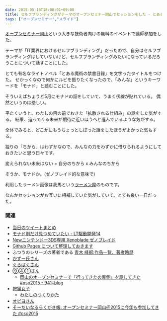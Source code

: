 ```yaml
---
date: 2015-05-16T18:00:01+09:00
title: セルフブランディングがテーマのオープンセミナー岡山でセッションをした - とあるふつうの命令書
tags: ["オープンセミナー","スライド"]
---
```


[オープンセミナー岡山](http://okayama.open-seminar.org/)という大きな技術者向けの無料のイベントで講師参加をした。

テーマが「IT業界におけるセルフブランディング」だったので、自分はセルフブランディングはしていないけど、セルフブランディングみたいになっているだろうことについて話すことにした。

<script async class="speakerdeck-embed" data-id="85b4524a99ad40f7896d09b1bf4d4ac1" data-ratio="1.33333333333333" src="//speakerdeck.com/assets/embed.js"></script>

とても有名なライトノベル「とある魔術の禁書目録」を文字ったタイトルをつけた。
せかっくなので何かにルビを振りたくなったので、「みんな」というキーワードを「モナド」と読むことにした。

そういえばちょうど5月にモナドの話をしていて、うまく伏線が貼れている。
偶然というのは恐しい。

平たくいうと、わたしの目の前でおきた「拡散される仕組み」の話をした気がする。
結果、迫ってくる未来が期待に近いほうへと進んでいるような気がする。

全体でみると、どこかにもうちょっとしぼった話をしたほうがよかった気もする。

独りの「ちから」はわずかなので、みんなの力をわずかに借りられるようにしておきたいと思う日々です。

変えられない未来はない = 自分のちから x みんなのちから

そうか、モナドか。(ゼノブレイド的な意味で)

利用したラーメン画像は我馬という[ラーメン屋](http://www.gaba-2000.com/)のものです。

なんかセッションがお互いに相補していた気がしていて、とても良い一日だった。

### 関連

* [当日のツイートまとめ](http://togetter.com/li/821858)
* [モナド則だけ見つめていたい - LT駆動開発14](http://blog.eiel.info/blog/2015/05/02/want-staring-monad-only-ltdd-14/)
* [Newニンテンドー3DS専用 Xenoblade ゼノブレイド](http://www.nintendo.co.jp/3ds/cafj/)
* [Github Pages について整理しておきます](http://blog.eiel.info/blog/2013/02/17/github-pages/)
* ふつうのシリーズの著者である [青木 峰郎:作品一覧、著者略歴](http://www.amazon.co.jp/%E9%9D%92%E6%9C%A8-%E5%B3%B0%E9%83%8E/e/B004LT6XC0/ref=dp_byline_cont_book_1)
* [かずー氏さん](https://twitter.com/kazoo04/)
* [ぐらばくさん](https://twitter.com/Grabacr07)
* [⑨④①さん](https://twitter.com/941)
  * [岡山のオープンセミナーで「行ってきたの裏側」を話してきた #oso2015 - 941::blog](http://blog.kushii.net/archives/1965162.html)
* [狩猟女子](http://hunter-girl.jp/)
  * [わたしのつくりかた](http://t.co/oZKbwZeoW5)
* [オピヨさん](https://twitter.com/opiyo_taku)
* [そーだいなるらくがき帳: オープンセミナー岡山＠2015に今年も参加してきた #oso2015](http://soudai1025.blogspot.jp/2015/05/oso2015.html?spref=tw)
